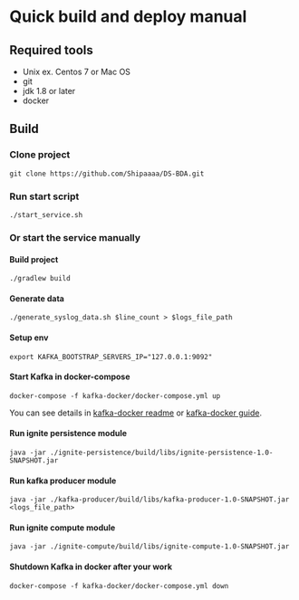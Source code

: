# Quick build and deploy manual

## Required tools

* Unix ex. Centos 7 or Mac OS
* git
* jdk 1.8 or later
* docker

## Build

### Clone project

```shell script
git clone https://github.com/Shipaaaa/DS-BDA.git
```

### Run start script

```shell script
./start_service.sh
```

### Or start the service manually

#### Build project

```shell script
./gradlew build
```

#### Generate data

```shell script
./generate_syslog_data.sh $line_count > $logs_file_path
```

#### Setup env

```shell script
export KAFKA_BOOTSTRAP_SERVERS_IP="127.0.0.1:9092"
```

#### Start Kafka in docker-compose

```shell script
docker-compose -f kafka-docker/docker-compose.yml up
```

You can see details in [kafka-docker readme](../kafka-docker/README.md) or [kafka-docker guide](./docker_kafka_setup.md).

#### Run ignite persistence module

```shell script
java -jar ./ignite-persistence/build/libs/ignite-persistence-1.0-SNAPSHOT.jar
```

#### Run kafka producer module

```shell script
java -jar ./kafka-producer/build/libs/kafka-producer-1.0-SNAPSHOT.jar <logs_file_path>
```

#### Run ignite compute module

```shell script
java -jar ./ignite-compute/build/libs/ignite-compute-1.0-SNAPSHOT.jar
```

#### Shutdown Kafka in docker after your work

```shell script
docker-compose -f kafka-docker/docker-compose.yml down
```